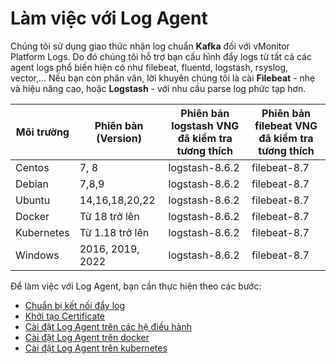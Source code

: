 # Làm việc với Log Agent

Chúng tôi sử dụng giao thức nhận log chuẩn **Kafka** đối với vMonitor Platform Logs. Do đó chúng tôi hỗ trợ bạn cấu hình đẩy logs từ tất cả các agent logs phổ biến hiện có như filebeat, fluentd, logstash, rsyslog, vector,… Nếu bạn còn phân vân, lời khuyên chúng tôi là cài **Filebeat** - nhẹ và hiệu năng cao, hoặc **Logstash** - với nhu cầu parse log phức tạp hơn.

| **Môi trường** | Phiên bản (Version) | **Phiên bản logstash VNG đã kiểm tra tương thích** | Phiên bản filebeat **VNG đã kiểm tra** tương thích |
| -------------- | ------------------- | -------------------------------------------------- | -------------------------------------------------- |
| Centos         | 7, 8                | logstash-8.6.2                                     | filebeat-8.7                                       |
| Debian         | 7,8,9               | logstash-8.6.2                                     | filebeat-8.7                                       |
| Ubuntu         | 14,16,18,20,22      | logstash-8.6.2                                     | filebeat-8.7                                       |
| Docker         | Từ 18 trở lên       | logstash-8.6.2                                     | filebeat-8.7                                       |
| Kubernetes     | Từ 1.18 trở lên     | logstash-8.6.2                                     | filebeat-8.7                                       |
| Windows        | 2016, 2019, 2022    | logstash-8.6.2                                     | filebeat-8.7                                       |

Để làm việc với Log Agent, bạn cần thực hiện theo các bước:

* [Chuẩn bị kết nối đẩy log](chuan-bi-ket-noi-day-log.md)
* [Khởi tạo Certificate](../../../../vserver/vmarketplace/vmarketplace-giao-dien-cu/network-software-installation/juniper-vsrx-tren-hcm03/khoi-tao-juniper-vsrx.md)
* [Cài đặt Log Agent trên các hệ điều hành](cai-dat-log-agent-tren-cac-he-dieu-hanh/)
* [Cài đặt Log Agent trên docker](cai-dat-log-agent-tren-cac-he-dieu-hanh/)
* [Cài đặt Log Agent trên kubernetes](cai-dat-log-agent-tren-kubernetes.md)

```
```

